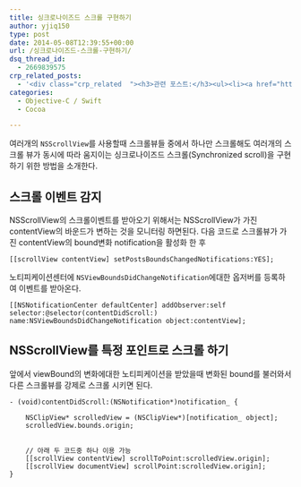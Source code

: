 ```yaml
---
title: 싱크로나이즈드 스크롤 구현하기
author: yjiq150
type: post
date: 2014-05-08T12:39:55+00:00
url: /싱크로나이즈드-스크롤-구현하기/
dsq_thread_id:
  - 2669839575
crp_related_posts:
  - '<div class="crp_related  "><h3>관련 포스트:</h3><ul><li><a href="https://www.letmecompile.com/mysql-innodb-lock-deadlock/"     class="post-763"><span class="crp_title">MySQL InnoDB lock & deadlock 이해하기</span></a></li><li><a href="https://www.letmecompile.com/kafka-consumer-offset-reset/"     class="post-786"><span class="crp_title">카프카(Kafka) Consumer offset reset 방법</span></a></li><li><a href="https://www.letmecompile.com/redis-cluster-sentinel-overview/"     class="post-770"><span class="crp_title">레디스 클러스터, 센티넬 구성 및 동작 방식</span></a></li><li><a href="https://www.letmecompile.com/kotlin-coroutine-vs-javascript-async-comparison/"     class="post-873"><span class="crp_title">JavaScript 개발자에게 Kotlin coroutine 10분만에 이해시키기</span></a></li><li><a href="https://www.letmecompile.com/chrome-extension-with-react/"     class="post-776"><span class="crp_title">크롬 익스텐션 개발 + 리액트 적용하기</span></a></li></ul><div class="crp_clear"></div></div>'
categories:
  - Objective-C / Swift
  - Cocoa

---
```

여러개의 `NSScrollView`를 사용할때 스크롤뷰들 중에서 하나만 스크롤해도 여러개의 스크롤 뷰가 동시에 따라 움지이는 싱크로나이즈드 스크롤(Synchronized scroll)을 구현하기 위한 방법을 소개한다.

## 스크롤 이벤트 감지

NSScrollView의 스크롤이벤트를 받아오기 위해서는 NSScrollView가 가진 contentView의 바운드가 변하는 것을 모니터링 하면된다. 다음 코드로 스크롤뷰가 가진 contentView의 bound변화 notification을 활성화 한 후

    [[scrollView contentView] setPostsBoundsChangedNotifications:YES];
    

노티피케이션센터에 `NSViewBoundsDidChangeNotification`에대한 옵저버를 등록하여 이벤트를 받아온다.

    [[NSNotificationCenter defaultCenter] addObserver:self selector:@selector(contentDidScroll:) name:NSViewBoundsDidChangeNotification object:contentView];
    

## NSScrollView를 특정 포인트로 스크롤 하기

앞에서 viewBound의 변화에대한 노티피케이션을 받았을때 변화된 bound를 불러와서 다른 스크롤뷰를 강제로 스크롤 시키면 된다.

    - (void)contentDidScroll:(NSNotification*)notification_ {
    
        NSClipView* scrolledView = (NSClipView*)[notification_ object];
        scrolledView.bounds.origin;
    
    
        // 아래 두 코드중 하나 이용 가능
        [[scrollView contentView] scrollToPoint:scrolledView.origin];
        [[scrollView documentView] scrollPoint:scrolledView.origin];
    }